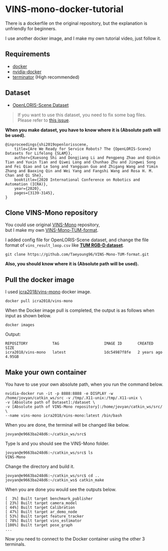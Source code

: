 # VINS-mono-docker-tutorial

There is a dockerfile on the original repository, but the explanation is unfriendly for beginners.  

I use another docker image, and I make my own tutorial video, just follow it.  

## Requirements  
- [docker](https://www.docker.com/)
- [nvidia-docker](https://github.com/NVIDIA/nvidia-docker)  
- [terminator](https://www.geeksforgeeks.org/terminator-a-linux-terminal-emulator/) (High recommended)  

## Dataset  

- [OpenLORIS-Scene Dataset](https://lifelong-robotic-vision.github.io/dataset/scene.html)  

> If you want to use this dataset, you need to fix some bag files.  
> Please refer to [this issue](https://github.com/lifelong-robotic-vision/OpenLORIS-Scene/issues/15).  

**When you make dataset, you have to know where it is (Absolute path will be used).**  

```
@inproceedings{shi2019openlorisscene,
    title={Are We Ready for Service Robots? The {OpenLORIS-Scene} Datasets for Lifelong {SLAM}},
    author={Xuesong Shi and Dongjiang Li and Pengpeng Zhao and Qinbin Tian and Yuxin Tian and Qiwei Long and Chunhao Zhu and Jingwei Song and Fei Qiao and Le Song and Yangquan Guo and Zhigang Wang and Yimin Zhang and Baoxing Qin and Wei Yang and Fangshi Wang and Rosa H. M. Chan and Qi She},
    booktitle={2020 International Conference on Robotics and Automation (ICRA)},
    year={2020},
    pages={3139-3145},
}
```

## Clone VINS-Mono repository  

You could use original [VINS-Mono](https://github.com/HKUST-Aerial-Robotics/VINS-Mono) repository,  
but I make my own [VINS-Mono-TUM-format](https://github.com/Taeyoung96/VINS-Mono-TUM-format).  

I added config file for OpenLORIS-Scene dataset, and change the file format of `vins_result_loop.csv` like **[TUM RGB-D dataset](https://vision.in.tum.de/data/datasets/rgbd-dataset/file_formats)**. 


```
git clone https://github.com/Taeyoung96/VINS-Mono-TUM-format.git
```
**Also, you should know where it is (Absolute path will be used).**  

## Pull the docker image  

I used [icra2018/vins-mono](https://hub.docker.com/r/icra2018/vins-mono) docker image.  

```
docker pull icra2018/vins-mono
```

When the Docker image pull is completed, the output is as follows when input as shown below.  

```
docker images
```
Output:
```
REPOSITORY           TAG                    IMAGE ID       CREATED        SIZE
icra2018/vins-mono   latest                 1dc54987f8fe   2 years ago    4.95GB
```

## Make your own container  

You have to use your own absolute path, when you run the command below.  

```
nvidia-docker run -it -p 8888:8888 -e DISPLAY -w /home/jovyan/catkin_ws/src -v /tmp/.X11-unix:/tmp/.X11-unix \
-v [Absolute path of Dataset]:/dataset \
-v [Absolute path of VINS-Mono repository]:/home/jovyan/catkin_ws/src/ \
--name vins-mono icra2018/vins-mono:latest /bin/bash
```

When you are done, the terminal will be changed like below.  

```
jovyan@e9663ba248d6:~/catkin_ws/src$ 
```
Type ls and you should see the VINS-Mono folder.  
```
jovyan@e9663ba248d6:~/catkin_ws/src$ ls
VINS-Mono
```

Change the directory and build it.  
```
jovyan@e9663ba248d6:~/catkin_ws/src$ cd ..
jovyan@e9663ba248d6:~/catkin_ws$ catkin_make 
```

When you are done you would see the outputs below.  
```
[  3%] Built target benchmark_publisher
[ 23%] Built target camera_model
[ 44%] Built target Calibration
[ 47%] Built target ar_demo_node
[ 53%] Built target feature_tracker
[ 78%] Built target vins_estimator
[100%] Built target pose_graph
...
```

Now you need to connect to the Docker container using the other 3 terminals.  


